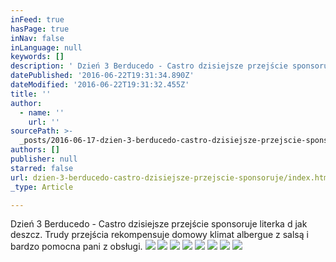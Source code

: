 ```yaml
---
inFeed: true
hasPage: true
inNav: false
inLanguage: null
keywords: []
description: ' Dzień 3 Berducedo - Castro dzisiejsze przejście sponsoruje literka d jak deszcz. Trudy przejścia rekompensuje domowy klimat albergue z salsą i bardzo pomocna pani z obsługi. '
datePublished: '2016-06-22T19:31:34.890Z'
dateModified: '2016-06-22T19:31:32.455Z'
title: ''
author:
  - name: ''
    url: ''
sourcePath: >-
  _posts/2016-06-17-dzien-3-berducedo-castro-dzisiejsze-przejscie-sponsoruje-l.md
authors: []
publisher: null
starred: false
url: dzien-3-berducedo-castro-dzisiejsze-przejscie-sponsoruje/index.html
_type: Article

---
```

Dzień 3 Berducedo - Castro dzisiejsze przejście sponsoruje literka d jak deszcz. Trudy przejścia rekompensuje domowy klimat albergue z salsą i bardzo pomocna pani z obsługi. ![](https://the-grid-user-content.s3-us-west-2.amazonaws.com/b5d6c974-29f9-442a-ac8d-98fea421b7ae.jpg)
![](https://the-grid-user-content.s3-us-west-2.amazonaws.com/b070f46d-148d-4955-b961-79c5948c85cb.jpg)
![](https://the-grid-user-content.s3-us-west-2.amazonaws.com/a8eb8dd2-4868-4e04-b44e-b486b1576595.jpg)
![](https://the-grid-user-content.s3-us-west-2.amazonaws.com/ae010f9a-fc15-4fec-a55e-243a7066b70a.jpg)
![](https://the-grid-user-content.s3-us-west-2.amazonaws.com/261f2084-b5d0-465a-9946-3be36423b9a8.jpg)
![](https://the-grid-user-content.s3-us-west-2.amazonaws.com/c3f21f0f-2f46-41b5-9699-4d9c4a3a11ba.jpg)
![](https://the-grid-user-content.s3-us-west-2.amazonaws.com/731fdb87-f811-41f6-a69b-729ececcd280.jpg)
![](https://the-grid-user-content.s3-us-west-2.amazonaws.com/d379a86f-499a-4da1-a6a5-d117545f1678.jpg)